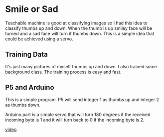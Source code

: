# Smile or Sad
Teachable machine is good at classifying images so I had this idea to classify thumbs up and down. When the thumb is up smiley face will be turned and a sad face will turn if thumbs down. This is a simple idea that could be achieved using a servo.

## Training Data 

It's just many pictures of myself thumbs up and down. I also trained some background class. The training process is easy and fast. 

## P5 and Arduino

This is a simple program. P5 will send integer 1 as thumbs up and integer 2 as thumbs down. 

Arduino part is a simple servo that will turn 180 degrees if the received incoming byte is 1 and it will turn back to 0 if the incoming byte is 2. 

[video](https://youtu.be/wp6AZRtZ5ng)